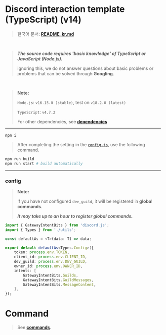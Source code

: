 # Discord interaction template (TypeScript) (v14)

> 한국어 문서: [**README_kr.md**](README_kr.md)

<br>

> **_The source code requires 'basic knowledge' of TypeScript or JavaScript (Node.js)._**
>
> ignoring this, we do not answer questions about basic problems or problems that can be solved through **Googling**.

<br>

> **Note:**
>
> `Node.js`: `v16.15.0 (stable)`, test on `v18.2.0 (latest)`
>
> `TypeScript`: `v4.7.2`
>
> For other dependencies, see [**dependencies**](#dependencies)

---

```
npm i
```

> After completing the setting in the [`config.ts`](#config), use the following command.

```sh
npm run build
npm run start # build automatically
```

---

### config

> **Note:**
>
> If you have not configured `dev_guild`, it will be registered in **global commands**.
>
> _**It may take up to an hour to register global commands.**_

```ts
import { GatewayIntentBits } from 'discord.js';
import { Types } from './utils';

const defaultAs = <T>(data: T) => data;

export default defaultAs<Types.Config>({
    token: process.env.TOKEN,
    client_id: process.env.CLIENT_ID,
    dev_guild: process.env.DEV_GUILD,
    owner_id: process.env.OWNER_ID,
    intents: [
        GatewayIntentBits.Guilds,
        GatewayIntentBits.GuildMessages,
        GatewayIntentBits.MessageContent,
    ],
});
```

# Command

> See [**commands**](./commands/README.md).
